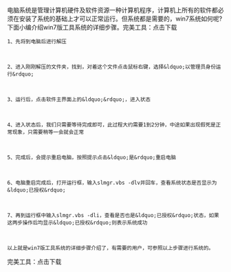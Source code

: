 电脑系统是管理计算机硬件及软件资源一种计算机程序，计算机上所有的软件都必须在安装了系统的基础上才可以正常运行。但系统都是需要的，win7系统如何呢?下面小编介绍win7版工具系统的详细步骤。完美工具：点击下载


	1、先将到电脑后进行解压

	

	2、进入刚刚解压的文件夹，找到，对着这个文件点击鼠标右键，选择&ldquo;以管理员身份运行&rdquo;

	

	3、运行后，点击软件主界面上的&ldquo;&rdquo;，进入状态

	

	4、进入状态后，我们只需要等待完成即可，此过程大约需要1到2分钟，中途如果出现假死是正常现象，只需要稍等一会就会正常

	

	5、完成后，会提示重启电脑，按照提示点击&ldquo;是&rdquo;重启电脑

	

	6、电脑重启完成后，打开运行框，输入slmgr.vbs -dlv并回车，查看系统状态是否显示为&ldquo;已授权&rdquo;

	

	7、再到运行框中输入slmgr.vbs -dli，查看是否也是&ldquo;已授权&rdquo;状态，如果这两步操作后均显示&ldquo;已授权&rdquo;则表示系统成功

	

	以上就是win7版工具系统的详细步骤介绍了，有需要的用户，可参照以上步骤进行系统的。
完美工具：点击下载

